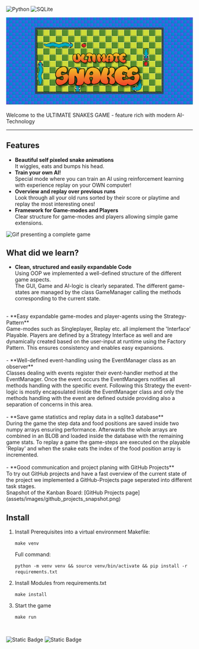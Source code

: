 <!-- [![Contributors][contributors-shield]][https://github.com/Luitzzi/snakes] -->
![Python](https://img.shields.io/badge/python-3670A0?style=for-the-badge&logo=python&logoColor=ffdd54)
![SQLite](https://img.shields.io/badge/sqlite-%2307405e.svg?style=for-the-badge&logo=sqlite&logoColor=white)
<br />

<!-- Banner and introduction -->
![Ultimate Snakes Banner](/assets/images/banner.png)
<br />
<br />
Welcome to the ULTIMATE SNAKES GAME - feature rich with modern AI-Technology

---

## Features
- **Beautiful self pixeled snake animations** <br />
    It wiggles, eats and bumps his head.
- **Train your own AI!**<br /> 
    Special mode where you can train an AI using reinforcement learning
    with experience replay on your OWN computer!
- **Overview and replay over previous runs** <br />
    Look through all your old runs sorted by their score or playtime and replay the most interesting ones!
- **Framework for Game-modes and Players** <br />
    Clear structure for game-modes and players allowing simple game extensions.

![Gif presenting a complete game](/assets/images/complete_game.gif)

## What did we learn?
- **Clean, structured and easily expandable Code** <br />
    Using OOP we implemented a well-defined structure of the different game aspects. <br />
    The GUI, Game and AI-logic is clearly separated. The different game-states are managed by the 
    class GameManager calling the methods corresponding to the current state. <br />
<br />
  - **Easy expandable game-modes and player-agents using the Strategy-Pattern** <br />
      Game-modes such as Singleplayer, Replay etc. all implement the 'Interface' Playable.
      Players are defined by a Strategy Interface as well and are dynamically created based on the user-input at runtime
      using the Factory Pattern. This ensures consistency and enables easy expansions. <br />
  <br />
  - **Well-defined event-handling using the EventManager class as an observer** <br />
      Classes dealing with events register their event-handler method at the EventManager. 
      Once the event occurs the EventManagers notifies all methods handling with the specific event.
      Following this Strategy the event-logic is mostly encapsulated inside the EventManager class and only the
      methods handling with the event are defined outside providing also a separation of concerns in this area. <br />
  <br />
- **Save game statistics and replay data in a sqlite3 database** <br />
    During the game the step data and food positions are saved inside two numpy arrays ensuring performance.
    Afterwards the whole arrays are combined in an BLOB and loaded inside the database with the remaining game stats.
    To replay a game the game-steps are executed on the playable 'Replay' and when the snake eats the index of the
    food position array is incremented. <br />
<br />
- **Good communication and project planing with GitHub Projects** <br />
    To try out GitHub projects and have a fast overview of the current state of the project we implemented a GitHub-Projects
    page seperated into different task stages. <br />
    Snapshot of the Kanban Board: [GitHub Projects page](assets/images/github_projects_snapshot.png)

## Install
1. Install Prerequisites into a virtual environment
   Makefile:
   ```shell
   make venv
   ```
   Full command:
   ```shell
   python -m venv venv && source venv/bin/activate && pip install -r requirements.txt
   ```
2. Install Modules from requirements.txt
   ```shell
   make install
   ```
3. Start the game
   ```shell
   make run
   ```

<br />

![Static Badge](https://img.shields.io/badge/Author-Luis_Gerlinger-blue)
![Static Badge](https://img.shields.io/badge/Author-Jakob_Neft-green)

   
